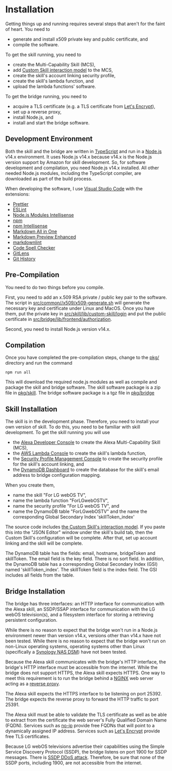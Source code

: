 # Installation

Getting things up and running requires several steps that aren't for the faint of heart. You need to

- generate and install x509 private key and public certificate, and
- compile the software.

To get the skill running, you need to

- create the Multi-Capability Skill (MCS),
- add [Custom Skill interaction model](../src/skill/lib/custom-skill/interaction-model.json) to the MCS,
- create the skill's account linking security profile,
- create the skill's lambda function, and
- upload the lambda functions' software.

To get the bridge running, you need to

- acquire a TLS certificate (e.g. a TLS certificate from [Let's Encrypt](https://letsencrypt.org)),
- set up a reverse proxy,
- install Node.js, and
- install and start the bridge software.

## Development Environment

Both the skill and the bridge are written in [TypeScript](https://www.typescriptlang.org) and run in a [Node.js](https://nodejs.org) v14.x environment. It uses Node.js v14.x because v14.x is the Node.js version support by Amazon for skill development. So, for software development and compilation, you need Node.js v14.x installed. All other needed Node.js modules, including the TypeScript compiler, are downloaded as part of the build process.

When developing the software, I use [Visual Studio Code](https://code.visualstudio.com) with the extensions:

- [Prettier](https://marketplace.visualstudio.com/items?itemName=esbenp.prettier-vscode)
- [ESLint](https://marketplace.visualstudio.com/items?itemName=dbaeumer.vscode-eslint)
- [Node.js Modules Intellisense](https://marketplace.visualstudio.com/items?itemName=leizongmin.node-module-intellisense)
- [npm](https://marketplace.visualstudio.com/items?itemName=eg2.vscode-npm-script)
- [npm Intellisense](https://marketplace.visualstudio.com/items?itemName=christian-kohler.npm-intellisense)
- [Markdown All in One](https://marketplace.visualstudio.com/items?itemName=yzhang.markdown-all-in-one)
- [Markdown Preview Enhanced](https://marketplace.visualstudio.com/items?itemName=shd101wyy.markdown-preview-enhanced)
- [markdownlint](https://marketplace.visualstudio.com/items?itemName=DavidAnson.vscode-markdownlint)
- [Code Spell Checker](https://marketplace.visualstudio.com/items?itemName=streetsidesoftware.code-spell-checker)
- [GitLens](https://marketplace.visualstudio.com/items?itemName=eamodio.gitlens)
- [Git History](https://marketplace.visualstudio.com/items?itemName=donjayamanne.githistory)

## Pre-Compilation

You need to do two things before you compile.

First, you need to add an x.509 RSA private / public key pair to the software. The script in [src/common//x509/x509-generate.sh](../src/common//x509/x509-generate.sh) will generate the necessary key and certificate under Linux and MacOS. Once you have them, put the private key in [src/skill/lib/custom-skill/login](../src/skill/lib/custom-skill/login) and put the public certificate in [src/bridge/lib/frontend/authorization](../src/bridge/lib/frontend/authorization).

Second, you need to install Node.js version v14.x.

## Compilation

Once you have completed the pre-compilation steps, change to the [pkg/](../pkg) directory and run the command

`npm run all`

This will download the required node.js modules as well as compile and package the skill and bridge software. The skill software package is a zip file in [pkg/skill](../pkg/skill). The bridge software package is a tgz file in [pkg/bridge](../pkg/bridge)

## Skill Installation

The skill is in the development phase. Therefore, you need to install your own version of skill. To do this, you need to be familiar with skill development. To get the skill running you will use

- the [Alexa Developer Console](https://developer.amazon.com/alexa/console/ask) to create the Alexa Multi-Capability Skill (MCS),
- the [AWS Lambda Console](https://console.aws.amazon.com/lambda) to create the skill's lambda function,
- the [Security Profile Management Console](https://developer.amazon.com/settings/console/securityprofile/overview.html) to create the security profile for the skill's account linking, and
- the [DynamoDB Dashboard](https://console.aws.amazon.com/dynamodbv2) to create the database for the skill's email address to bridge configuration mapping.

When you create them,

- name the skill "For LG webOS TV",
- name the lambda function "ForLGwebOSTV",
- name the security profile "For LG webOS TV", and
- name the DynamoDB table "ForLGwebOSTV" and the name the corresponding Global Secondary Index 'skillToken_index'

The source code includes [the Custom Skill's interaction model](../src/skill/lib/custom-skill/interaction-model.json). If you paste this into the "JSON Editor" window under the skill's build tab, then the Custom Skill's configuration will be complete. After that, set up account linking and the skill will be complete.

The DynamoDB table has the fields: email, hostname, bridgeToken and skillToken. The email field is the key field. There is no sort field. In addition, the DynamoDB table has a corresponding Global Secondary Index (GSI) named 'skillToken_index'. The skillToken field is the index field. The GSI includes all fields from the table.

## Bridge Installation

The bridge has three interfaces: an HTTP interface for communication with the Alexa skill, an SSDP/SSAP interface for communication with the LG webOS television(s), and a filesystem interface for storing a retrieving persistent configuration.

While there is no reason to expect that the bridge won't run in a Node.js environment newer than version v14.x, versions other than v14.x have not been tested. While there is no reason to expect that the bridge won't run on non-Linux operating systems, operating systems other than Linux (specifically a [Synology NAS DSM](https://www.synology.com/en-global)) have not been tested.

Because the Alexa skill communicates with the bridge's HTTP interface, the bridge's HTTP interface must be accessible from the internet. While the bridge does not support HTTPS, the Alexa skill expects HTTPS. One way to meet this requirement is to run the bridge behind a [NGINX](https://www.nginx.com) web server acting as a [reverse proxy](https://docs.nginx.com/nginx/admin-guide/web-server/reverse-proxy/).

The Alexa skill expects the HTTPS interface to be listening on port 25392. The bridge expects the reverse proxy to forward the HTTP traffic to port 25391.

The Alexa skill must be able to validate the TLS certificate as well as be able to extract from the certificate the web server's Fully Qualified Domain Name (FQDN). Services such as [no-ip](https://www.noip.com) provide free FQDNs that will point to a dynamically assigned IP address. Services such as [Let's Encrypt](https://letsencrypt.org) provide free TLS certificates.

Because LG webOS televisions advertise their capabilities using the Simple Service Discovery Protocol (SSDP), the bridge listens on port 1900 for SSDP messages. There is [SSDP DDoS attack](https://www.ncsc.gov.ie/emailsfrom/DDoS/SSDP/). Therefore, be sure that none of the SSDP ports, including 1900, are not accessible from the internet.
